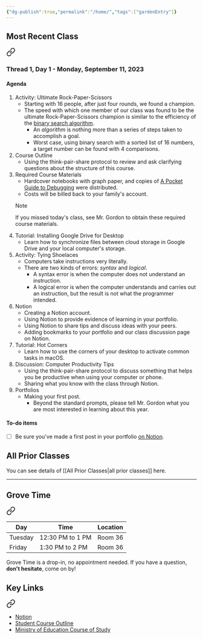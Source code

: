 ```yaml
---
{"dg-publish":true,"permalink":"/home/","tags":["gardenEntry"]}
---
```


## Most Recent Class

<div class="transclusion internal-embed is-loaded"><a class="markdown-embed-link" href="/thread-1/day-1/" aria-label="Open link"><svg xmlns="http://www.w3.org/2000/svg" width="24" height="24" viewBox="0 0 24 24" fill="none" stroke="currentColor" stroke-width="2" stroke-linecap="round" stroke-linejoin="round" class="svg-icon lucide-link"><path d="M10 13a5 5 0 0 0 7.54.54l3-3a5 5 0 0 0-7.07-7.07l-1.72 1.71"></path><path d="M14 11a5 5 0 0 0-7.54-.54l-3 3a5 5 0 0 0 7.07 7.07l1.71-1.71"></path></svg></a><div class="markdown-embed">




### Thread 1, Day 1 - Monday, September 11, 2023
#### Agenda
1. Activity: Ultimate Rock-Paper-Scissors
	- Starting with 16 people, after just four rounds, we found a champion.
	- The speed with which one member of our class was found to be the ultimate Rock-Paper-Scissors champion is similar to the efficiency of the [binary search algorithm](https://yongdanielliang.github.io/animation/web/BinarySearchNew.html).
		- An *algorithm* is nothing more than a series of steps taken to accomplish a goal.
		- Worst case, using binary search with a sorted list of 16 numbers, a target number can be found with 4 comparisons. 
1. Course Outline
	- Using the think-pair-share protocol to review and ask clarifying questions about the structure of this course.
1. Required Course Materials
	- Hardcover notebooks with graph paper, and copies of [A Pocket Guide to Debugging](https://store.wizardzines.com/products/the-pocket-guide-to-debugging) were distributed.
	- Costs will be billed back to your family's account.
	> [!NOTE]
	> If you missed today's class, see Mr. Gordon to obtain these required course materials.
1. Tutorial: Installing Google Drive for Desktop
	- Learn how to synchronize files between cloud storage in Google Drive and your local computer's storage.
1. Activity: Tying Shoelaces
	- Computers take instructions very literally.
	- There are two kinds of errors: *syntax* and *logical*.
		- A syntax error is when the computer does not understand an instruction.
		- A logical error is when the computer understands and carries out an instruction, but the result is not what the programmer intended.
1. Notion
	- Creating a Notion account.
	- Using Notion to provide evidence of learning in your portfolio.
	- Using Notion to share tips and discuss ideas with your peers.
	- Adding bookmarks to your portfolio and our class discussion page on Notion.
1. Tutorial: Hot Corners
	- Learn how to use the corners of your desktop to activate common tasks in macOS.
1. Discussion: Computer Productivity Tips
	- Using the think-pair-share protocol to discuss something that helps you be productive when using your computer or phone.
	- Sharing what you know with the class through Notion.
1. Portfolios
	- Making your first post.
		- Beyond the standard prompts, please tell Mr. Gordon what you are most interested in learning about this year.
#### To-do items
- [ ] Be sure you've made a first post in your portfolio [on Notion](https://notion.so).

</div></div>

## All Prior Classes
You can see details of [[All Prior Classes\|all prior classes]] here.
___
## Grove Time

<div class="transclusion internal-embed is-loaded"><a class="markdown-embed-link" href="/grove-time/" aria-label="Open link"><svg xmlns="http://www.w3.org/2000/svg" width="24" height="24" viewBox="0 0 24 24" fill="none" stroke="currentColor" stroke-width="2" stroke-linecap="round" stroke-linejoin="round" class="svg-icon lucide-link"><path d="M10 13a5 5 0 0 0 7.54.54l3-3a5 5 0 0 0-7.07-7.07l-1.72 1.71"></path><path d="M14 11a5 5 0 0 0-7.54-.54l-3 3a5 5 0 0 0 7.07 7.07l1.71-1.71"></path></svg></a><div class="markdown-embed">




Day|Time|Location
-|-|-
Tuesday|12:30 PM to 1 PM|Room 36
Friday|1:30 PM to 2 PM|Room 36

Grove Time is a drop-in, no appointment needed.
If you have a question, **don't hesitate**, come on by!

</div></div>

## Key Links

<div class="transclusion internal-embed is-loaded"><a class="markdown-embed-link" href="/key-links/" aria-label="Open link"><svg xmlns="http://www.w3.org/2000/svg" width="24" height="24" viewBox="0 0 24 24" fill="none" stroke="currentColor" stroke-width="2" stroke-linecap="round" stroke-linejoin="round" class="svg-icon lucide-link"><path d="M10 13a5 5 0 0 0 7.54.54l3-3a5 5 0 0 0-7.07-7.07l-1.72 1.71"></path><path d="M14 11a5 5 0 0 0-7.54-.54l-3 3a5 5 0 0 0 7.07 7.07l1.71-1.71"></path></svg></a><div class="markdown-embed">




* [Notion](https://notion.so)
* [Student Course Outline](https://bit.ly/lcscs23-g10-sco)
* [Ministry of Education Course of Study](https://bit.ly/lcscs23-g10-mco)

</div></div>
